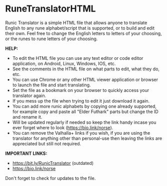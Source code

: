 # RuneTranslatorHTML

Runic Translator is a simple HTML file that allows anyone to translate English to any rune alphabet/script that is supported, or to build and edit their own. Feel free to change the English letters to letters of your choosing, or the runes to rune letters of your choosing.

**HELP:**

- To edit the HTML file you can use any text editor or code editor application, on Android, Linux, Windows, IOS, etc.
- See the comments in the HTML file on what parts to edit, what they do, etc.
- You can use Chrome or any other HTML viewer application or browser to launch the file and start translating.
- Set the file as a bookmark on your browser to quickly access your translator again.
- If you mess up the file when trying to edit it just download it again.
- You can add more runic alphabets by copying one already supported, for example copy and paste all "Elder Futhark" parts but change the ID and rename it.
- Will be updated regularly if needed so keep the link handy incase you ever forget where to look (https://bio.link/norse).
- You can remove the Valhalla+ links if you wish, if you are using the translator for anything other than personal-use then leaving the links are appreciated but still not required.

**IMPORTANT LINKS:**

- https://bit.ly/RunicTranslator (outdated)
- https://bio.link/norse

Don't forget to check for updates to the file.
